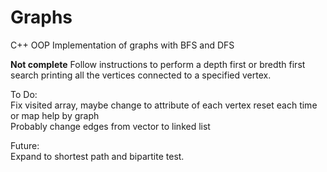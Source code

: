 # Graphs
C++ OOP Implementation of graphs with BFS and DFS

**Not complete**
Follow instructions to perform a depth first or bredth first search printing all the vertices connected to a specified vertex.

To Do: <br>
Fix visited array, maybe change to attribute of each vertex reset each time or map help by graph </br>
Probably change edges from vector to linked list

Future: </br>
Expand to shortest path and bipartite test.
